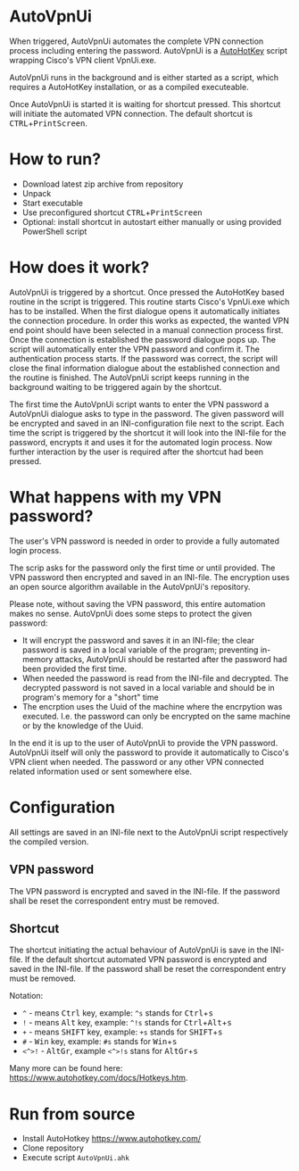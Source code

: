 # AutoVpnUi
When triggered, AutoVpnUi automates the complete VPN connection process including entering the password. AutoVpnUi is a [AutoHotKey](https://www.autohotkey.com) script wrapping Cisco's VPN client VpnUi.exe.

AutoVpnUi runs in the background and is either started as a script, which requires a AutoHotKey installation, or as a compiled executeable.

Once AutoVpnUi is started it is waiting for shortcut pressed. This shortcut will initiate the automated VPN connection. The default shortcut is <kbd>CTRL</kbd>+<kbd>PrintScreen</kbd>.

# How to run?

* Download latest zip archive from repository
* Unpack 
* Start executable
* Use preconfigured shortcut <kbd>CTRL</kbd>+<kbd>PrintScreen</kbd>
* Optional: install shortcut in autostart either manually or using provided PowerShell script


# How does it work?

AutoVpnUi is triggered by a shortcut. Once pressed the AutoHotKey based routine in the script is triggered. This routine starts Cisco's VpnUi.exe which has to be installed. When the first dialogue opens it automatically initiates the connection procedure. In order this works as expected, the wanted VPN end point should have been selected in a manual connection process first.
Once the connection is established the password dialogue pops up. The script will automatically enter the VPN password and confirm it. The authentication process starts. If the password was correct, the script will close the final information dialogue about the established connection and the routine is finished. The AutoVpnUi script keeps running in the background waiting to be triggered again by the shortcut.

The first time the AutoVpnUi script wants to enter the VPN password a AutoVpnUi dialogue asks to type in the password. The given password will be encrypted and saved in an INI-configuration file next to the script. Each time the script is triggered by the shortcut it will look into the INI-file for the password, encrypts it and uses it for the automated login process. Now further interaction by the user is required after the shortcut had been pressed.

# What happens with my VPN password?

The user's VPN password is needed in order to provide a fully automated login process. 

The scrip asks for the password only the first time or until provided. The VPN password then encrypted and saved in an INI-file. The encryption uses an open source algorithm available in the AutoVpnUi's repository.

Please note, without saving the VPN password, this entire automation makes no sense. AutoVpnUi does some steps to protect the given password:
* It will encrypt the password and saves it in an INI-file; the clear password is saved in a local variable of the program; preventing in-memory attacks, AutoVpnUi should be restarted after the password had been provided the first time.
* When needed the password is read from the INI-file and decrypted. The decrypted password is not saved in a local variable and should be in program's memory for a "short" time
* The encrption uses the Uuid of the machine where the encrpytion was executed. I.e. the password can only be encrypted on the same machine or by the knowledge of the Uuid.

In the end it is up to the user of AutoVpnUi to provide the VPN password. AutoVpnUi itself will only the password to provide it automatically to Cisco's VPN client when needed. The password or any other VPN connected related information used or sent somewhere else.

# Configuration

All settings are saved in an INI-file next to the AutoVpnUi script respectively the compiled version.

## VPN password

The VPN password is encrypted and saved in the INI-file. If the password shall be reset the correspondent entry must be removed.

## Shortcut

The shortcut initiating the actual behaviour of AutoVpnUi is save in the INI-file. If the default shortcut automated VPN password is encrypted and saved in the INI-file. If the password shall be reset the correspondent entry must be removed.

Notation:
* `^` - means <kbd>Ctrl</kbd> key, example: `^s` stands for <kbd>Ctrl</kbd>+<kbd>s</kbd>
* `!` - means <kbd>Alt</kbd> key, example: `^!s` stands for <kbd>Ctrl</kbd>+<kbd>Alt</kbd>+<kbd>s</kbd>
* `+` - means <kbd>SHIFT</kbd> key, example: `+s` stands for <kbd>SHIFT</kbd>+<kbd>s</kbd>
* `#` - <kbd>Win</kbd> key, example: `#s` stands for <kbd>Win</kbd>+<kbd>s</kbd>
* `<^>!` - <kbd>AltGr</kbd>, example `<^>!s` stans for <kbd>AltGr</kbd>+<kbd>s</kbd>

Many more can be found here: https://www.autohotkey.com/docs/Hotkeys.htm.

# Run from source

* Install AutoHotkey https://www.autohotkey.com/
* Clone repository
* Execute script `AutoVpnUi.ahk`
